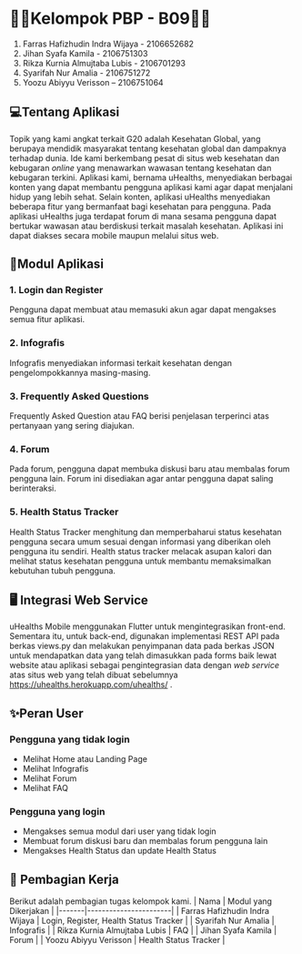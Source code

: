 # 👨‍💻Kelompok PBP - B09👩‍💻
1. Farras Hafizhudin Indra Wijaya - 2106652682
2. Jihan Syafa Kamila - 2106751303
3. Rikza Kurnia Almujtaba Lubis - 2106701293
4. Syarifah Nur Amalia - 2106751272
5. Yoozu Abiyyu Verisson – 2106751064

 
## 💻Tentang Aplikasi 
Topik yang kami angkat terkait G20 adalah Kesehatan Global, yang berupaya mendidik masyarakat tentang kesehatan global dan dampaknya terhadap dunia. Ide kami berkembang pesat di situs web kesehatan dan kebugaran _online_ yang menawarkan wawasan tentang kesehatan dan kebugaran terkini. Aplikasi kami, bernama uHealths, menyediakan berbagai konten yang dapat membantu pengguna aplikasi kami agar dapat menjalani hidup yang lebih sehat. Selain konten, aplikasi uHealths menyediakan beberapa fitur yang bermanfaat bagi kesehatan para pengguna. Pada aplikasi uHealths juga terdapat forum di mana sesama pengguna dapat bertukar wawasan atau berdiskusi terkait masalah kesehatan. Aplikasi ini dapat diakses secara mobile maupun melalui situs web.
 
## 📃Modul Aplikasi
### 1. Login dan Register 
Pengguna dapat membuat atau memasuki akun agar dapat mengakses semua fitur aplikasi.
### 2. Infografis 
Infografis menyediakan informasi terkait kesehatan dengan pengelompokkannya masing-masing.
### 3. Frequently Asked Questions 
Frequently Asked Question atau FAQ berisi penjelasan terperinci atas pertanyaan yang sering diajukan.
### 4. Forum 
Pada forum, pengguna dapat membuka diskusi baru atau membalas forum pengguna lain. Forum ini disediakan agar antar pengguna dapat saling berinteraksi.
### 5. Health Status Tracker 
Health Status Tracker menghitung dan memperbaharui status kesehatan pengguna secara umum sesuai dengan informasi yang diberikan oleh pengguna itu sendiri. Health status tracker melacak asupan kalori dan melihat status kesehatan pengguna untuk membantu memaksimalkan kebutuhan tubuh pengguna.

## 🖥️ Integrasi Web Service

uHealths Mobile menggunakan Flutter untuk mengintegrasikan front-end. Sementara itu, untuk back-end, digunakan implementasi REST API pada berkas views.py dan melakukan penyimpanan data pada berkas JSON untuk mendapatkan data yang telah dimasukkan pada forms baik lewat website atau aplikasi sebagai pengintegrasian data dengan *web service* atas situs web yang telah dibuat sebelumnya https://uhealths.herokuapp.com/uhealths/ .
 
## ✨Peran User

### Pengguna yang tidak login
- Melihat Home atau Landing Page
- Melihat Infografis
- Melihat Forum
- Melihat FAQ

### Pengguna yang login
- Mengakses semua modul dari user yang tidak login
- Membuat forum diskusi baru dan membalas forum pengguna lain
- Mengakses Health Status dan update Health Status

## 📝 Pembagian Kerja
Berikut adalah pembagian tugas kelompok kami.
| Nama  | Modul yang Dikerjakan |
|-------|-----------------------|
| Farras Hafizhudin Indra Wijaya  | Login, Register, Health Status Tracker  |
| Syarifah Nur Amalia  | Infografis  |
| Rikza Kurnia Almujtaba Lubis  | FAQ  |
| Jihan Syafa Kamila  | Forum  |
| Yoozu Abiyyu Verisson  | Health Status Tracker  |
